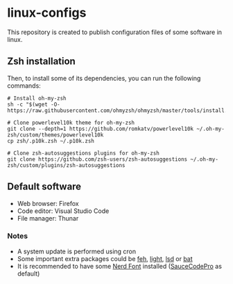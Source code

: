 # linux-configs
This repository is created to publish configuration files of some software in linux.

## Zsh installation
Then, to install some of its dependencies, you can run the following commands: 
```
# Install oh-my-zsh
sh -c "$(wget -O- https://raw.githubusercontent.com/ohmyzsh/ohmyzsh/master/tools/install.sh)"

# Clone powerlevel10k theme for oh-my-zsh
git clone --depth=1 https://github.com/romkatv/powerlevel10k ~/.oh-my-zsh/custom/themes/powerlevel10k
cp zsh/.p10k.zsh ~/.p10k.zsh

# Clone zsh-autosuggestions plugins for oh-my-zsh
git clone https://github.com/zsh-users/zsh-autosuggestions ~/.oh-my-zsh/custom/plugins/zsh-autosuggestions
```

## Default software
- Web browser: Firefox
- Code editor: Visual Studio Code
- File manager: Thunar

### Notes
- A system update is performed using cron
- Some important extra packages could be [feh](https://feh.finalrewind.org/), [light](https://github.com/haikarainen/light#installation), [lsd](https://github.com/Peltoche/lsd) or [bat](https://github.com/sharkdp/bat)
- It is recommended to have some [Nerd Font](https://www.nerdfonts.com/font-downloads) installed ([SauceCodePro](https://github.com/ryanoasis/nerd-fonts/releases/download/v2.1.0/SourceCodePro.zip) as default)
